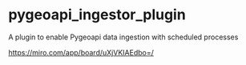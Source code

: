 # pygeoapi_ingestor_plugin
A plugin to enable Pygeoapi data ingestion with scheduled processes

https://miro.com/app/board/uXjVKIAEdbo=/